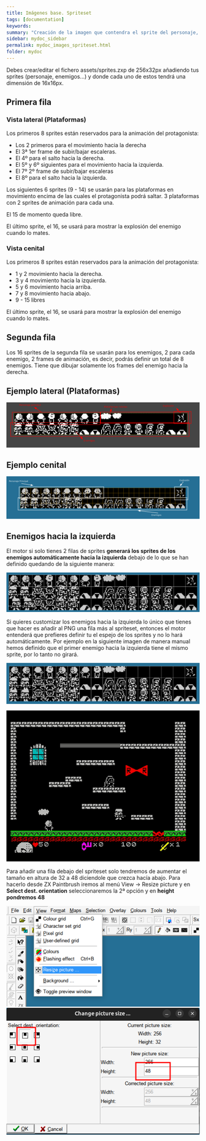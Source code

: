 ```yaml
---
title: Imágenes base. Spriteset
tags: [documentation]
keywords:
summary: "Creación de la imagen que contendra el sprite del personaje, enemigos..."
sidebar: mydoc_sidebar
permalink: mydoc_images_spriteset.html
folder: mydoc
---
```


Debes crear/editar el fichero assets/sprites.zxp de 256x32px añadiendo tus sprites (personaje, enemigos...) y donde cada uno de estos tendrá una dimensión de 16x16px.

## Primera fila

### Vista lateral (Plataformas)

Los primeros 8 sprites están reservados para la animación del protagonista:
* Los 2 primeros para el movimiento hacia la derecha
* El 3ª 1er frame de subir/bajar escaleras. 
* El 4º para el salto hacia la derecha.
* El 5º y 6º siguientes para el movimiento hacia la izquierda.
* El 7º 2º frame de subir/bajar escaleras
* El 8º para el salto hacia la izquierda.

Los siguientes 6 sprites (9 - 14) se usarán para las plataformas en movimiento encima de las cuales el protagonista podrá saltar. 3 plataformas con 2 sprites de animación para cada una.

El 15 de momento queda libre.

El último sprite, el 16, se usará para mostrar la explosión del enemigo cuando lo mates.

### Vista cenital

Los primeros 8 sprites están reservados para la animación del protagonista:
* 1 y 2 movimiento hacia la derecha.
* 3 y 4 movimiento hacia la izquierda.
* 5 y 6 movimiento hacia arriba.
* 7 y 8 movimiento hacia abajo.
* 9 - 15 libres

El último sprite, el 16, se usará para mostrar la explosión del enemigo cuando lo mates.

## Segunda fila
Los 16 sprites de la segunda fila se usarán para los enemigos, 2 para cada enemigo, 2 frames de animación, es decir, podrás definir un total de 8 enemigos. Tiene que dibujar solamente los frames del enemigo hacia la derecha.

## Ejemplo lateral (Plataformas)

![](./images/sprites.png)

## Ejemplo cenital

![](./images/sprites_cenital.png)

## Enemigos hacia la izquierda
El motor si solo tienes 2 filas de sprites **generará los sprites de los enemigos automáticamente hacia la izquierda** debajo de lo que se han definido quedando de la siguiente manera:

![](./images/sprites_izquierda_automated.png)

Si quieres customizar los enemigos hacia la izquierda lo único que tienes que hacer es añadir al PNG una fila más al spriteset, entonces el motor entenderá que prefieres definir tu el espejo de los sprites y no lo hará automáticamente. Por ejemplo en la siguiente imagen de manera manual hemos definido que el primer enemigo hacia la izquierda tiene el mismo sprite, por lo tanto no girará.

![](./images/sprites_izquierda_manual.png)

![](./images/sprites_izquierda_manual.gif)

Para añadir una fila debajo del spriteset solo tendremos de aumentar el tamaño en altura de 32 a 48 diciendole que crezca hacía abajo. Para hacerlo desde ZX Paintbrush iremos al menú View -> Resize picture y en **Select dest. orientation** seleccionaremos la 2ª opción y en **height pondremos 48**

![](./images/zx-paintbrush-resize-picture-menu.png)
![](./images/zx-paintbrush-resize-picture-options.png)

